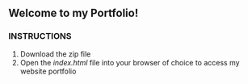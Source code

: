 ## Welcome to my Portfolio!

### INSTRUCTIONS
1. Download the zip file
2. Open the *index.html* file into your browser of choice to access my website portfolio
